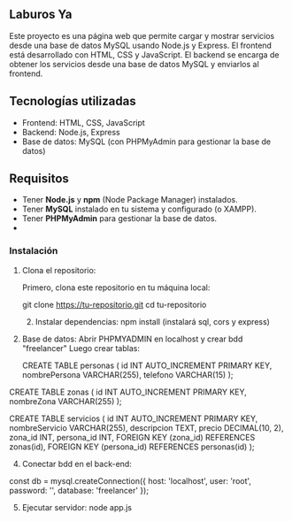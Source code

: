 ﻿## Laburos Ya

Este proyecto es una página web que permite cargar y mostrar servicios desde una base de datos MySQL usando Node.js y Express. El frontend está desarrollado con HTML, CSS y JavaScript. El backend se encarga de obtener los servicios desde una base de datos MySQL y enviarlos al frontend.

## Tecnologías utilizadas

- Frontend: HTML, CSS, JavaScript
- Backend: Node.js, Express
- Base de datos: MySQL (con PHPMyAdmin para gestionar la base de datos)
  
## Requisitos

- Tener **Node.js** y **npm** (Node Package Manager) instalados.
- Tener **MySQL** instalado en tu sistema y configurado (o XAMPP).
- Tener **PHPMyAdmin** para gestionar la base de datos.
- 
### Instalación

1. Clona el repositorio:

   Primero, clona este repositorio en tu máquina local:
   
   git clone https://tu-repositorio.git
   cd tu-repositorio

   2. Instalar dependencias:
   npm install (instalará sql, cors y express)

  3. Base de datos:
     Abrir PHPMYADMIN en localhost y crear bdd "freelancer"
     Luego crear tablas:

     CREATE TABLE personas (
    id INT AUTO_INCREMENT PRIMARY KEY,
    nombrePersona VARCHAR(255),
    telefono VARCHAR(15)
);

CREATE TABLE zonas (
    id INT AUTO_INCREMENT PRIMARY KEY,
    nombreZona VARCHAR(255)
);

CREATE TABLE servicios (
    id INT AUTO_INCREMENT PRIMARY KEY,
    nombreServicio VARCHAR(255),
    descripcion TEXT,
    precio DECIMAL(10, 2),
    zona_id INT,
    persona_id INT,
    FOREIGN KEY (zona_id) REFERENCES zonas(id),
    FOREIGN KEY (persona_id) REFERENCES personas(id)
);

4. Conectar bdd en el back-end:
    
const db = mysql.createConnection({
    host: 'localhost',
    user: 'root',
    password: '', 
    database: 'freelancer'
});

5. Ejecutar servidor:
   node app.js

